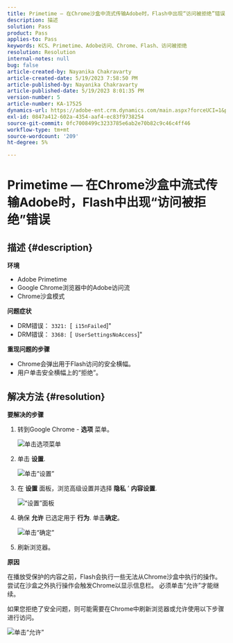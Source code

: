 ```yaml
---
title: Primetime — 在Chrome沙盒中流式传输Adobe时，Flash中出现“访问被拒绝”错误
description: 描述
solution: Pass
product: Pass
applies-to: Pass
keywords: KCS、Primetime、Adobe访问、Chrome、Flash、访问被拒绝
resolution: Resolution
internal-notes: null
bug: false
article-created-by: Nayanika Chakravarty
article-created-date: 5/19/2023 7:58:50 PM
article-published-by: Nayanika Chakravarty
article-published-date: 5/19/2023 8:01:35 PM
version-number: 5
article-number: KA-17525
dynamics-url: https://adobe-ent.crm.dynamics.com/main.aspx?forceUCI=1&pagetype=entityrecord&etn=knowledgearticle&id=59412f8d-7ff6-ed11-8848-6045bd006a22
exl-id: 0847a412-602a-4354-aaf4-ec83f9738254
source-git-commit: 0fc7008499c3233785e6ab2e70b82c9c46c4ff46
workflow-type: tm+mt
source-wordcount: '209'
ht-degree: 5%

---
```


# Primetime — 在Chrome沙盒中流式传输Adobe时，Flash中出现“访问被拒绝”错误

## 描述 {#description}


<b>环境</b>

- Adobe Primetime
- Google Chrome浏览器中的Adobe访问流
- Chrome沙盒模式


<b>问题症状</b>

- DRM错误： `3321: `[` i15nFailed`]&quot;
- DRM错误： `3368: `[` UserSettingsNoAccess`]&quot;


<b>重现问题的步骤</b>

- Chrome会弹出用于Flash访问的安全横幅。
- 用户单击安全横幅上的“拒绝”。



## 解决方法 {#resolution}


<b>要解决的步骤</b>

1. 转到Google Chrome - <b>选项</b> 菜单。


   ![单击选项菜单](https://helpx.adobe.com/content/dam/help/en/adobe-access/kb/error-3321/jcr%3acontent/main-pars/procedure/proc_par/step_0/step_par/image/setting_menu.png "单击选项菜单")
2. 单击 <b>设置</b>.





   ![单击“设置”](https://helpx.adobe.com/content/dam/help/en/adobe-access/kb/error-3321/jcr%3acontent/main-pars/procedure/proc_par/step_1/step_par/image/3.jpg "单击“设置”")
3. 在 <b>设置</b> 面板，浏览高级设置并选择 <b>隐私</b> ’ <b>内容设置</b>.

   ![“设置”面板](https://helpx.adobe.com/content/dam/help/en/adobe-access/kb/error-3321/jcr%3acontent/main-pars/procedure/proc_par/step_2/step_par/image/5.jpg "“设置”面板")
4. 确保 <b>允许</b> 已选定用于 <b>行为</b>. 单击<b>确定</b>。





   ![单击“确定”](https://helpx.adobe.com/content/dam/help/en/adobe-access/kb/error-3321/jcr%3acontent/main-pars/procedure/proc_par/step_3/step_par/image/unsandbox_settings.png "单击“确定”")
5. 刷新浏览器。


<b>原因</b>

在播放受保护的内容之前，Flash会执行一些无法从Chrome沙盒中执行的操作。 尝试在沙盒之外执行操作会触发Chrome以显示信息栏。 必须单击“允许”才能继续。

如果您拒绝了安全问题，则可能需要在Chrome中刷新浏览器或允许使用以下步骤进行访问。

![单击“允许”](https://helpx.adobe.com/content/dam/help/en/adobe-access/kb/error-3321/jcr%3acontent/main-pars/image/chrome_infobar.png "单击“允许”")
